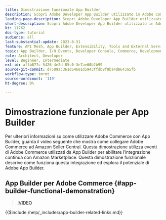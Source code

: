 ```yaml
---
title: Dimostrazione funzionale App Builder
description: Scopri Adobe Developer App Builder utilizzato in Adobe Commerce con una dimostrazione tecnica
landing-page-description: Scopri Adobe Developer App Builder utilizzato in Adobe Commerce con una dimostrazione tecnica
short-description: Scopri Adobe Developer App Builder utilizzato in Adobe Commerce con una dimostrazione tecnica
kt: 11762
doc-type: tutorial
audience: all
last-substantial-update: 2023-8-31
feature: API Mesh, App Builder, Extensibility, Tools and External Services, Backend Development
topic: App Builder, I/O Events, Developer Console, Commerce, Development, Integrations
role: Architect, Developer
level: Beginner, Intermediate
exl-id: affb077c-5426-4e2d-85c0-3e7ae60b2b99
source-git-commit: d7509ac361d54601d5943ffdb8f9ba4d8643a5fb
workflow-type: tm+mt
source-wordcount: '119'
ht-degree: 0%

---
```


# Dimostrazione funzionale per App Builder

Per ulteriori informazioni su come utilizzare Adobe Commerce con App Builder, guarda il video seguente che mostra come collegare Adobe Commerce ad Amazon Seller Central. Questa dimostrazione utilizza eventi di Adobe Commerce utilizzati da App Builder per abilitare l’integrazione continua con Amazon Marketplace. Questa dimostrazione funzionale descrive come funziona questa integrazione ed esplora il potenziale di Adobe App Builder.

## App Builder per Adobe Commerce {#app-builder-functional-demonstration}

>[!VIDEO](https://video.tv.adobe.com/v/3413502?learn=on)

{{$include /help/_includes/app-builder-related-links.md}}

